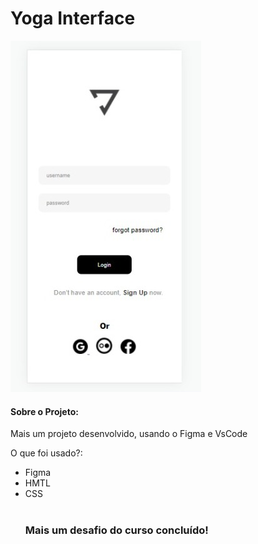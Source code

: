 # Yoga Interface

<img src="./Assets/Yoga-interface.jfif/" alt="Img-Yoga">

<h4> Sobre o Projeto: </h4>

<p> Mais um projeto desenvolvido, usando o Figma e VsCode </p>

O que foi usado?:

<ul>
<li> Figma
<li> HMTL
<li> CSS 
<br><br>

<h3> Mais um desafio do curso concluído!<h3>
<br><br>


